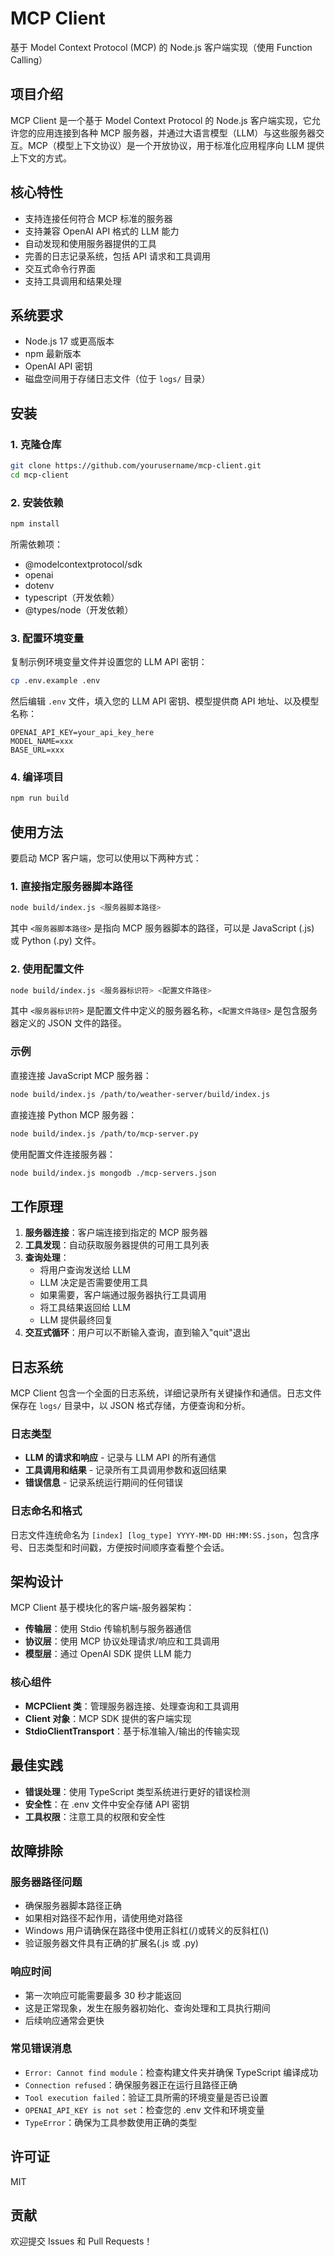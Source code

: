 # MCP Client

基于 Model Context Protocol (MCP) 的 Node.js 客户端实现（使用 Function Calling）

## 项目介绍

MCP Client 是一个基于 Model Context Protocol 的 Node.js 客户端实现，它允许您的应用连接到各种 MCP 服务器，并通过大语言模型（LLM）与这些服务器交互。MCP（模型上下文协议）是一个开放协议，用于标准化应用程序向 LLM 提供上下文的方式。

## 核心特性

- 支持连接任何符合 MCP 标准的服务器
- 支持兼容 OpenAI API 格式的 LLM 能力
- 自动发现和使用服务器提供的工具
- 完善的日志记录系统，包括 API 请求和工具调用
- 交互式命令行界面
- 支持工具调用和结果处理

## 系统要求

- Node.js 17 或更高版本
- npm 最新版本
- OpenAI API 密钥
- 磁盘空间用于存储日志文件（位于 `logs/` 目录）

## 安装

### 1. 克隆仓库

```bash
git clone https://github.com/yourusername/mcp-client.git
cd mcp-client
```

### 2. 安装依赖

```bash
npm install
```

所需依赖项：
- @modelcontextprotocol/sdk
- openai
- dotenv
- typescript（开发依赖）
- @types/node（开发依赖）

### 3. 配置环境变量

复制示例环境变量文件并设置您的 LLM API 密钥：

```bash
cp .env.example .env
```

然后编辑 `.env` 文件，填入您的 LLM API 密钥、模型提供商 API 地址、以及模型名称：

```
OPENAI_API_KEY=your_api_key_here
MODEL_NAME=xxx
BASE_URL=xxx
```

### 4. 编译项目

```bash
npm run build
```

## 使用方法

要启动 MCP 客户端，您可以使用以下两种方式：

### 1. 直接指定服务器脚本路径

```bash
node build/index.js <服务器脚本路径>
```

其中 `<服务器脚本路径>` 是指向 MCP 服务器脚本的路径，可以是 JavaScript (.js) 或 Python (.py) 文件。

### 2. 使用配置文件

```bash
node build/index.js <服务器标识符> <配置文件路径>
```

其中 `<服务器标识符>` 是配置文件中定义的服务器名称，`<配置文件路径>` 是包含服务器定义的 JSON 文件的路径。

### 示例

直接连接 JavaScript MCP 服务器：
```bash
node build/index.js /path/to/weather-server/build/index.js
```

直接连接 Python MCP 服务器：
```bash
node build/index.js /path/to/mcp-server.py
```

使用配置文件连接服务器：
```bash
node build/index.js mongodb ./mcp-servers.json
```

## 工作原理

1. **服务器连接**：客户端连接到指定的 MCP 服务器
2. **工具发现**：自动获取服务器提供的可用工具列表
3. **查询处理**：
   - 将用户查询发送给 LLM
   - LLM 决定是否需要使用工具
   - 如果需要，客户端通过服务器执行工具调用
   - 将工具结果返回给 LLM
   - LLM 提供最终回复
4. **交互式循环**：用户可以不断输入查询，直到输入"quit"退出

## 日志系统

MCP Client 包含一个全面的日志系统，详细记录所有关键操作和通信。日志文件保存在 `logs/` 目录中，以 JSON 格式存储，方便查询和分析。

### 日志类型

- **LLM 的请求和响应** - 记录与 LLM API 的所有通信
- **工具调用和结果** - 记录所有工具调用参数和返回结果
- **错误信息** - 记录系统运行期间的任何错误

### 日志命名和格式

日志文件连统命名为 `[index] [log_type] YYYY-MM-DD HH:MM:SS.json`，包含序号、日志类型和时间戳，方便按时间顺序查看整个会话。

## 架构设计

MCP Client 基于模块化的客户端-服务器架构：
- **传输层**：使用 Stdio 传输机制与服务器通信
- **协议层**：使用 MCP 协议处理请求/响应和工具调用
- **模型层**：通过 OpenAI SDK 提供 LLM 能力

### 核心组件

- **MCPClient 类**：管理服务器连接、处理查询和工具调用
- **Client 对象**：MCP SDK 提供的客户端实现
- **StdioClientTransport**：基于标准输入/输出的传输实现

## 最佳实践

- **错误处理**：使用 TypeScript 类型系统进行更好的错误检测
- **安全性**：在 .env 文件中安全存储 API 密钥
- **工具权限**：注意工具的权限和安全性

## 故障排除

### 服务器路径问题

- 确保服务器脚本路径正确
- 如果相对路径不起作用，请使用绝对路径
- Windows 用户请确保在路径中使用正斜杠(/)或转义的反斜杠(\\)
- 验证服务器文件具有正确的扩展名(.js 或 .py)

### 响应时间

- 第一次响应可能需要最多 30 秒才能返回
- 这是正常现象，发生在服务器初始化、查询处理和工具执行期间
- 后续响应通常会更快

### 常见错误消息

- `Error: Cannot find module`：检查构建文件夹并确保 TypeScript 编译成功
- `Connection refused`：确保服务器正在运行且路径正确
- `Tool execution failed`：验证工具所需的环境变量是否已设置
- `OPENAI_API_KEY is not set`：检查您的 .env 文件和环境变量
- `TypeError`：确保为工具参数使用正确的类型

## 许可证

MIT

## 贡献

欢迎提交 Issues 和 Pull Requests！
